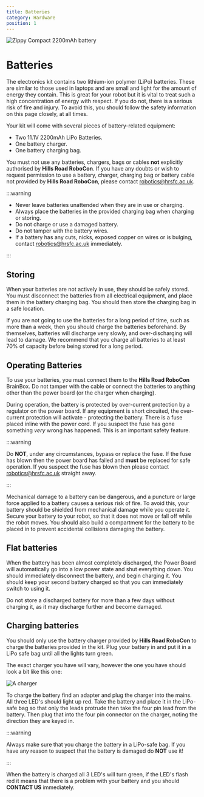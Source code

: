 ```yaml
---
title: Batteries
category: Hardware
position: 1
---
```

![Zippy Compact 2200mAh battery](/images/63391_m_1__6.jpg)

# Batteries

The electronics kit contains two lithium-ion polymer (LiPo) batteries. These are similar to those used in laptops and are small and light for the amount of energy they contain. This is great for your robot but it is vital to treat such a high concentration of energy with respect. If you do not, there is a serious risk of fire and injury. To avoid this, you should follow the safety information on this page closely, at all times.

Your kit will come with several pieces of battery-related equipment:

* Two 11.1V 2200mAh LiPo Batteries.
* One battery charger.
* One battery charging bag.

You must not use any batteries, chargers, bags or cables **not** explicitly authorised by **Hills Road RoboCon**. If you have any doubts or wish to request permission to use a battery, charger, charging bag or battery cable not provided by **Hills Road RoboCon**, please contact [robotics@hrsfc.ac.uk](mailto:robotics@hrsfc.ac.uk).

:::warning

* Never leave batteries unattended when they are in use or charging.
* Always place the batteries in the provided charging bag when charging or storing.
* Do not charge or use a damaged battery.
* Do not tamper with the battery wires.
* If a battery has any cuts, nicks, exposed copper on wires or is bulging, contact [robotics@hrsfc.ac.uk](mailto:robotics@hrsfc.ac.uk) immediately.

:::

## Storing

When your batteries are not actively in use, they should be safely stored. You must disconnect the batteries from all electrical equipment, and place them in the battery charging bag. You should then store the charging bag in a safe location.

If you are not going to use the batteries for a long period of time, such as more than a week, then you should charge the batteries beforehand. By themselves, batteries will discharge very slowly, and over-discharging will lead to damage. We recommend that you charge all batteries to at least 70% of capacity before being stored for a long period.

## Operating Batteries

To use your batteries, you must connect them to the **Hills Road RoboCon** BrainBox. Do not tamper with the cable or connect the batteries to anything other than the power board (or the charger when charging).

During operation, the battery is protected by over-current protection by a regulator on the power board. If any equipment is short circuited, the over-current protection will activate - protecting the battery. There is a fuse placed inline with the power cord. If you suspect the fuse has gone something *very* wrong has happened. This is an important safety feature.

:::warning

Do **NOT**, under any circumstances, bypass or replace the fuse. If the fuse has blown then the power board has failed and **must** be replaced for safe operation. If you suspect the fuse has blown then please contact [robotics@hrsfc.ac.uk](mailto:robotics@hrsfc.ac.uk) straight away.

:::

Mechanical damage to a battery can be dangerous, and a puncture or large force applied to a battery causes a serious risk of fire. To avoid this, your battery should be shielded from mechanical damage while you operate it. Secure your battery to your robot, so that it does not move or fall off while the robot moves. You should also build a compartment for the battery to be placed in to prevent accidental collisions damaging the battery.

## Flat batteries

When the battery has been almost completely discharged, the Power Board will automatically go into a low power state and shut everything down. You should immediately disconnect the battery, and begin charging it. You should keep your second battery charged so that you can immediately switch to using it.

Do not store a discharged battery for more than a few days without charging it, as it may discharge further and become damaged.

## Charging batteries

You should only use the battery charger provided by **Hills Road RoboCon** to charge the batteries provided in the kit. Plug your battery in and put it in a LiPo safe bag until all the lights turn green.

The exact charger you have will vary, however the one you have should look a bit like this one: 

![A charger](/images/charger.png)

To charge the battery find an adapter and plug the charger into the mains. All three LED's should light up red. Take the battery and place it in the LiPo-safe bag so that only the leads protrude then take the four pin lead from the battery. Then plug that into the four pin connector on the charger, noting the direction they are keyed in.

:::warning

Always make sure that you charge the battery in a LiPo-safe bag. If you have any reason to suspect that the battery is damaged do **NOT** use it!

:::

When the battery is charged all 3 LED's will turn green, if the LED's flash red it means that there is a problem with your battery and you should **CONTACT US** immediately.